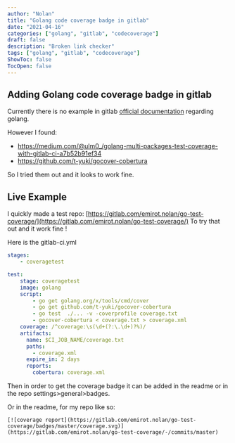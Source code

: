 ```yaml
---
author: "Nolan"
title: "Golang code coverage badge in gitlab"
date: "2021-04-16"
categories: ["golang", "gitlab", "codecoverage"]
draft: false
description: "Broken link checker"
tags: ["golang", "gitlab", "codecoverage"]
ShowToc: false
TocOpen: false
---
```


## Adding Golang code coverage badge in gitlab

Currently there is no example in gitlab [official documentation](https://docs.gitlab.com/ee/user/project/merge_requests/test_coverage_visualization.html) regarding golang.

However I found:

- https://medium.com/@ulm0_/golang-multi-packages-test-coverage-with-gitlab-ci-a7b52b91ef34
- https://github.com/t-yuki/gocover-cobertura

So I tried them out and it looks to work fine.

## Live Example

I quickly made a test repo: [https://gitlab.com/emirot.nolan/go-test-coverage/](https://gitlab.com/emirot.nolan/go-test-coverage/)
To try that out and it work fine !

Here is the gitlab-ci.yml

```yaml
stages:
    - coveragetest

test:
    stage: coveragetest
    image: golang
    script:
        - go get golang.org/x/tools/cmd/cover
        - go get github.com/t-yuki/gocover-cobertura
        - go test  ./... -v -coverprofile coverage.txt
        - gocover-cobertura < coverage.txt > coverage.xml
    coverage: /^coverage:\s(\d+(?:\.\d+)?%)/
    artifacts:
      name: $CI_JOB_NAME/coverage.txt
      paths:
        - coverage.xml
      expire_in: 2 days
      reports:
        cobertura: coverage.xml
```

Then in order to get the coverage badge it can be added in the readme or in the repo settings>general>badges.

Or in the readme, for my repo like so:

```
[![coverage report](https://gitlab.com/emirot.nolan/go-test-coverage/badges/master/coverage.svg)](https://gitlab.com/emirot.nolan/go-test-coverage/-/commits/master)
```